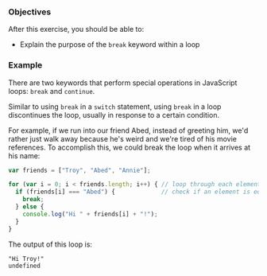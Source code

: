 <!--{ ids:[192], language:'JavaScript', type:'workshop', order: 2, name:'Break keyword', description:'Sometimes you just need a break from doing the same thing over and over...' } -->

### Objectives

After this exercise, you should be able to:

- Explain the purpose of the `break` keyword within a loop

### Example

There are two keywords that perform special operations in JavaScript loops: `break` and `continue`.

Similar to using `break` in a `switch` statement, using `break` in a loop discontinues the loop, usually in response to a certain condition.

For example, if we run into our friend Abed, instead of greeting him, we'd rather just walk away because he's weird and we're tired of his movie references. To accomplish this, we could break the loop when it arrives at his name:

```js
var friends = ["Troy", "Abed", "Annie"];

for (var i = 0; i < friends.length; i++) { // loop through each element in the array
  if (friends[i] === "Abed") {             // check if an element is equal to "Abed"
    break;
  } else {
    console.log("Hi " + friends[i] + "!");
  }
}
```

The output of this loop is:

```
"Hi Troy!"
undefined
```
